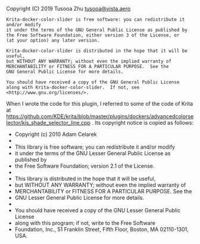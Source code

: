 Copyright (C) 2019 Tusooa Zhu <tusooa@vista.aero>

    Krita-docker-color-slider is free software: you can redistribute it and/or modify
    it under the terms of the GNU General Public License as published by
    the Free Software Foundation, either version 3 of the License, or
    (at your option) any later version.

    Krita-docker-color-slider is distributed in the hope that it will be useful,
    but WITHOUT ANY WARRANTY; without even the implied warranty of
    MERCHANTABILITY or FITNESS FOR A PARTICULAR PURPOSE.  See the
    GNU General Public License for more details.

    You should have received a copy of the GNU General Public License
    along with Krita-docker-color-slider.  If not, see <http://www.gnu.org/licenses/>.

When I wrote the code for this plugin, I referred to some of the code of Krita at
https://github.com/KDE/krita/blob/master/plugins/dockers/advancedcolorselector/kis_shade_selector_line.cpp .
Its copyright notice is copied as follows:

 *  Copyright (c) 2010 Adam Celarek <kdedev at xibo dot at>
 *
 *  This library is free software; you can redistribute it and/or modify
 *  it under the terms of the GNU Lesser General Public License as published by
 *  the Free Software Foundation; version 2.1 of the License.
 *
 *  This library is distributed in the hope that it will be useful,
 *  but WITHOUT ANY WARRANTY; without even the implied warranty of
 *  MERCHANTABILITY or FITNESS FOR A PARTICULAR PURPOSE.  See the
 *  GNU Lesser General Public License for more details.
 *
 *  You should have received a copy of the GNU Lesser General Public License
 *  along with this program; if not, write to the Free Software
 *  Foundation, Inc., 51 Franklin Street, Fifth Floor, Boston, MA 02110-1301, USA.

